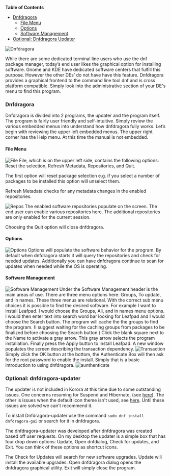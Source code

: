**Table of Contents**  

- [Dnfdragora](#dnfdragora)
    - [File Menu](#file)
    - [Options](#options)
    - [Software Management](#manage) 
- [Optional: Dnfdragora Updater](#updater)

![Dnfdragora](https://github.com/kororaproject/kp-documentation/blob/master/img/DNG-Dragora-1.png?raw=true)


While there are some dedicated terminal line users who use the dnf package manager, today’s end user likes the graphical option for installing software. Gnome and KDE have dedicated software centers that fulfill this purpose. However the other DEs’ do not have have this feature. Dnfdragora provides a graphical frontend to the command line tool dnf and is cross platform compatible. Simply look into the administrative section of your DE's menu to find this program. 

<a name="dnfdragora"></a>
### Dnfdragora
Dnfdragora is divided into 2 programs, the updater and the program itself. The program is fairly user friendly and self-intuitive.  Simply review the various embedded menus into understand how dnfdragora fully works.  Let’s begin with reviewing the upper left embedded menus. The upper right corner has the Help menu. At this time the manual is not embedded.

<a name="file"></a>
#### File Menu
![File](https://github.com/kororaproject/kp-documentation/blob/master/img/DNG-Dragora-3.png?raw=true)
File, which is on the upper left side, contains the following options: Reset the selection, Refresh Metadata, Repositories, and Quit. 

The first option will reset package selection e.g. if you select a number of packages to be installed this option will unselect them. 

Refresh Metadata checks for any metadata changes in the enabled repositories. 

![Repos](https://github.com/kororaproject/kp-documentation/blob/master/img/DNG-Dragora-2.png?raw=true)
The enabled software repositories populate on the screen. The end user can enable various repositories here. The additional repositories are only enabled for the current session. 

Choosing the Quit option will close dnfdragora. 

<a name="options"></a>
#### Options
![Options](https://github.com/kororaproject/kp-documentation/blob/master/img/DNG-Dragora-4.png?raw=true)
Options will populate the software behavior for the program. By default when dnfdragora starts it will query the repositories and check for needed updates.  Additionally you can have dnfdragora continue to scan for updates when needed while the OS is operating.

<a name="manage"></a>
#### Software Management
![Software Management](https://github.com/kororaproject/kp-documentation/blob/master/img/DNG-Dragora-5.png?raw=true)
Under the Software Management header is the main areas of use. There are three menu options here: Groups, To update, and in names. These three menus are relational. With the correct sub menu choices it is possible to find the desired software. For example I want to install Leafpad. I would choose the Groups, All, and in names menu options. I would then enter text into search word bar looking for Leafpad and I would choose the Search button. The program will cache the the groups to find the program. (I suggest waiting for the caching groups from packages to be finalized before choosing the Search button.) Click the blank square next to the Name to activate a gray arrow. This gray arrow selects the program installation. Finally press the Apply button to install Leafpad. A new window populates the screen describing the transaction dependency. 
![Transaction](https://github.com/kororaproject/kp-documentation/blob/master/img/DNG-Dragora-6.png?raw=true)
Simply click the OK button at the bottom, the Authenticate Box will then ask for the root password to enable the install. Simply that is a basic introduction to using dnfdragora.
![aunthenticate](https://github.com/kororaproject/kp-documentation/blob/master/img/DNG-Dragora-7.png?raw=true)

<a name="updater"></a>
### Optional: dnfdragora-updater
The updater is not included in Korora at this time due to some outstanding issues. One concerns resuming for Suspend and Hibernate, (see [here](https://github.com/manatools/dnfdragora/issues/45)). The other is issues when the default icon theme isn't used, see [here](https://github.com/manatools/dnfdragora/issues/55). Until these issues are solved we can't recommend it.

To install Dnfdragora-updater use the command `sudo dnf install dnfdragora-gui` or search for it in dnfdragora.

The dnfdragora-updater was developed after dnfdragora was created based off user requests. On my desktop the updater is a simple box that has four drop down options: Update, Open dnfdialog, Check for updates, and Exit.  You can think of these options as shortcut icons.

The Check for Updates will search for new software upgrades. Update will install the available upgrades. Open dnfdragora dialog opens the dnfdragora graphical utility. Exit will simply close the program.

